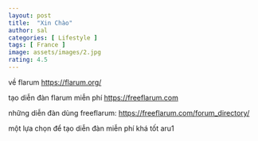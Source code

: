 ```yaml
---
layout: post
title:  "Xin Chào"
author: sal
categories: [ Lifestyle ]
tags: [ France ]
image: assets/images/2.jpg
rating: 4.5
---
```


về flarum  https://flarum.org/

tạo diễn đàn flarum miễn phí  https://freeflarum.com

những diễn đàn dùng freeflarum:  https://freeflarum.com/forum_directory/


một lựa chọn để tạo diễn đàn miễn phí khá tốt aru1
